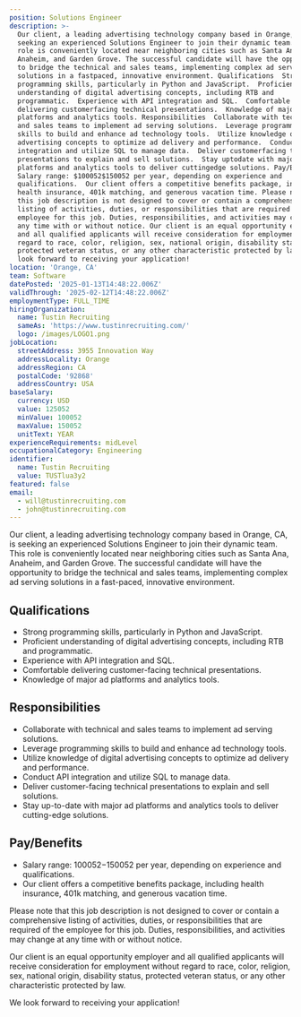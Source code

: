 ```yaml
---
position: Solutions Engineer
description: >-
  Our client, a leading advertising technology company based in Orange, CA, is
  seeking an experienced Solutions Engineer to join their dynamic team. This
  role is conveniently located near neighboring cities such as Santa Ana,
  Anaheim, and Garden Grove. The successful candidate will have the opportunity
  to bridge the technical and sales teams, implementing complex ad serving
  solutions in a fastpaced, innovative environment. Qualifications  Strong
  programming skills, particularly in Python and JavaScript.  Proficient
  understanding of digital advertising concepts, including RTB and
  programmatic.  Experience with API integration and SQL.  Comfortable
  delivering customerfacing technical presentations.  Knowledge of major ad
  platforms and analytics tools. Responsibilities  Collaborate with technical
  and sales teams to implement ad serving solutions.  Leverage programming
  skills to build and enhance ad technology tools.  Utilize knowledge of digital
  advertising concepts to optimize ad delivery and performance.  Conduct API
  integration and utilize SQL to manage data.  Deliver customerfacing technical
  presentations to explain and sell solutions.  Stay uptodate with major ad
  platforms and analytics tools to deliver cuttingedge solutions. Pay/Benefits 
  Salary range: $100052$150052 per year, depending on experience and
  qualifications.  Our client offers a competitive benefits package, including
  health insurance, 401k matching, and generous vacation time. Please note that
  this job description is not designed to cover or contain a comprehensive
  listing of activities, duties, or responsibilities that are required of the
  employee for this job. Duties, responsibilities, and activities may change at
  any time with or without notice. Our client is an equal opportunity employer
  and all qualified applicants will receive consideration for employment without
  regard to race, color, religion, sex, national origin, disability status,
  protected veteran status, or any other characteristic protected by law. We
  look forward to receiving your application!
location: 'Orange, CA'
team: Software
datePosted: '2025-01-13T14:48:22.006Z'
validThrough: '2025-02-12T14:48:22.006Z'
employmentType: FULL_TIME
hiringOrganization:
  name: Tustin Recruiting
  sameAs: 'https://www.tustinrecruiting.com/'
  logo: /images/LOGO1.png
jobLocation:
  streetAddress: 3955 Innovation Way
  addressLocality: Orange
  addressRegion: CA
  postalCode: '92868'
  addressCountry: USA
baseSalary:
  currency: USD
  value: 125052
  minValue: 100052
  maxValue: 150052
  unitText: YEAR
experienceRequirements: midLevel
occupationalCategory: Engineering
identifier:
  name: Tustin Recruiting
  value: TUSTlua3y2
featured: false
email:
  - will@tustinrecruiting.com
  - john@tustinrecruiting.com
---
```




Our client, a leading advertising technology company based in Orange, CA, is seeking an experienced Solutions Engineer to join their dynamic team. This role is conveniently located near neighboring cities such as Santa Ana, Anaheim, and Garden Grove. The successful candidate will have the opportunity to bridge the technical and sales teams, implementing complex ad serving solutions in a fast-paced, innovative environment.

## Qualifications

- Strong programming skills, particularly in Python and JavaScript.
- Proficient understanding of digital advertising concepts, including RTB and programmatic.
- Experience with API integration and SQL.
- Comfortable delivering customer-facing technical presentations.
- Knowledge of major ad platforms and analytics tools.

## Responsibilities

- Collaborate with technical and sales teams to implement ad serving solutions.
- Leverage programming skills to build and enhance ad technology tools.
- Utilize knowledge of digital advertising concepts to optimize ad delivery and performance.
- Conduct API integration and utilize SQL to manage data.
- Deliver customer-facing technical presentations to explain and sell solutions.
- Stay up-to-date with major ad platforms and analytics tools to deliver cutting-edge solutions.

## Pay/Benefits

- Salary range: $100052-$150052 per year, depending on experience and qualifications.
- Our client offers a competitive benefits package, including health insurance, 401k matching, and generous vacation time.
 
Please note that this job description is not designed to cover or contain a comprehensive listing of activities, duties, or responsibilities that are required of the employee for this job. Duties, responsibilities, and activities may change at any time with or without notice.

Our client is an equal opportunity employer and all qualified applicants will receive consideration for employment without regard to race, color, religion, sex, national origin, disability status, protected veteran status, or any other characteristic protected by law.

We look forward to receiving your application!
